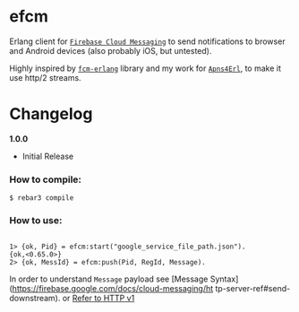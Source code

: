 efcm
=====

Erlang client for [`Firebase Cloud Messaging`](https://firebase.google.com/docs/cloud-messaging) to send notifications
to browser and Android devices (also probably iOS, but untested).

Highly inspired by [`fcm-erlang`](https://github.com/pankajsoni19/fcm-erlang) library and my
work for [`Apns4Erl`](https://github.com/inaka/apns4erl), to make it use
http/2 streams.

# Changelog

__1.0.0__

* Initial Release

### How to compile:

    $ rebar3 compile

### How to use:


```

1> {ok, Pid} = efcm:start("google_service_file_path.json").
{ok,<0.65.0>}
2> {ok, MessId} = efcm:push(Pid, RegId, Message).
```

In order to understand `Message` payload see [Message Syntax](https://firebase.google.com/docs/cloud-messaging/ht
tp-server-ref#send-downstream).
or [Refer to HTTP v1](https://firebase.google.com/docs/cloud-messaging/send-message#rest)
